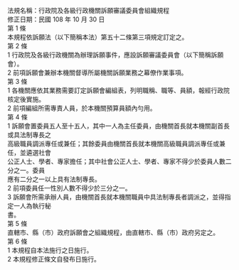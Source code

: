 法規名稱：行政院及各級行政機關訴願審議委員會組織規程  
修正日期：民國 108 年 10 月 30 日  
第 1 條  
本規程依訴願法（以下簡稱本法）第五十二條第三項規定訂定之。  
第 2 條  
1 行政院及各級行政機關為辦理訴願事件，應設訴願審議委員會（以下簡稱訴願會）。  
2 前項訴願會兼辦本機關督導所屬機關訴願業務之幕僚作業事項。  
第 3 條  
1 各機關應依其業務需要訂定訴願會編組表，列明職稱、職等、員額，報經行政院核定後實施。  
2 前項編組所需專責人員，於本機關預算員額內勻用。  
第 4 條  
1 訴願會置委員五人至十五人，其中一人為主任委員，由機關首長就本機關副首長或具法制專長之  
高級職員調派專任或兼任；其餘委員由機關首長就本機關高級職員調派專任或兼任，並遴選社會  
公正人士、學者、專家擔任；其中社會公正人士、學者、專家不得少於委員人數二分之一。委員  
應有二分之一以上具有法制專長。  
2 前項委員任一性別人數不得少於三分之一。  
3 訴願會所需承辦人員，由機關首長就本機關職員中具法制專長者調派之，並得指定一人為執行秘  
書。  
第 5 條  
直轄市、縣（市）政府訴願會之組織規程，由直轄市、縣（市）政府另定之。  
第 6 條  
1 本規程自本法施行之日施行。  
2 本規程修正條文自發布日施行。  


